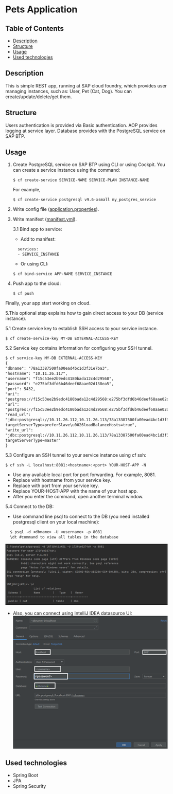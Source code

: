 # Pets Application

## Table of Contents

- [Description](#description)
- [Structure](#structure)
- [Usage](#usage)
- [Used technologies](#used-technologies)

## Description

This is simple REST app, running at SAP cloud foundry, which provides user managing instances, such as: User, Pet (Cat,
Dog). You can create/update/delete/get them.

## Structure

Users authentication is provided via Basic authentication. AOP provides logging at service layer. Database provides with
the PostgreSQL service on SAP BTP.

## Usage

1. Create PostgreSQL service on SAP BTP using CLI or using Cockpit. You can create a service instance using the command:
   ```
   $ cf create-service SERVICE-NAME SERVICE-PLAN INSTANCE-NAME
   ```
   For example,
   ```
   $ cf create-service postgresql v9.6-xsmall my_postgres_service
   ```
2. Write config file ([application.properties](src/main/resources/application.properties)).
3. Write manifest ([manifest.yml](manifest.yml)).

   3.1 Bind app to service:
    - Add to manifest:
   ```
     services:
     - SERVICE_INSTANCE
   ```
    - Or using CLI:
   ```
   $ cf bind-service APP-NAME SERVICE_INSTANCE
   ```

4. Push app to the cloud:
   ```
   $ cf push
   ```

Finally, your app start working on cloud.

5.This optional step explains how to gain direct access to your DB (service instance).

5.1 Create service key to establish SSH access to your service instance.

   ```
 $ cf create-service-key MY-DB EXTERNAL-ACCESS-KEY
   ```

5.2 Service key contains information for configuring your SSH tunnel.

   ```
$ cf service-key MY-DB EXTERNAL-ACCESS-KEY
{
 "dbname": "78a13387500fa00ead4bc1d3f31e7ba3",
 "hostname": "10.11.26.117",
 "username": "f15c53ee2b9edc4180bada12c4d29568",
 "password": "e275bf3dfd6b46deef68aae02d138ea5",
 "port": 5432,
 "uri": "postgres://f15c53ee2b9edc4180bada12c4d29568:e275bf3dfd6b46deef68aae02d138ea5@10.11.26.117:5432/78a13387500fa00ead4bc1d3f31e7ba3",
 "url": "postgres://f15c53ee2b9edc4180bada12c4d29568:e275bf3dfd6b46deef68aae02d138ea5@10.11.26.117:5432/78a13387500fa00ead4bc1d3f31e7ba3",
 "read_url": "jdbc:postgresql://10.11.26.112,10.11.26.113/78a13387500fa00ead4bc1d3f31e7ba3?targetServerType=preferSlave\u0026loadBalanceHosts=true",
 "write_url": "jdbc:postgresql://10.11.26.112,10.11.26.113/78a13387500fa00ead4bc1d3f31e7ba3?targetServerType=master"
}
   ```

5.3 Configure an SSH tunnel to your service instance using cf ssh:

   ```
   $ cf ssh -L localhost:8081:<hostname>:<port> YOUR-HOST-APP -N
   ```

- Use any available local port for port forwarding. For example, 8081.
- Replace <hostname> with hostname from your service key.
- Replace <port> with port from your service key.
- Replace YOUR-HOST-APP with the name of your host app.
- After you enter the command, open another terminal window.

5.4 Connect to the DB:

- Use command line psql to connect to the DB (you need installed postgresql client on your local machine):

```
  $ psql -d <dbname> -U <username> -p 8081
  \dt #command to view all tables in the database
   ```

![img.png](cmd_db.png)

- Also, you can connect using IntelliJ IDEA datasource UI:
  ![img_1.png](ui_db.png)

## Used technologies

- Spring Boot
- JPA
- Spring Security